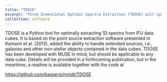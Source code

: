 ```yaml
---
title: "TDOSE"
excerpt: "Three Dimensional Optimal Spectra Extraction (TDOSE) will optimally extract 1D spectra from IFU data <br/><img src='/images/TDOSElogo.png'>"
collection: software
---
```

TDOSE is a Python tool for optimally extracting 1D spectra from IFU data cubes. It is based on the point source extraction software presented in Kamann et al. (2013), added the ability to handle extended sources, i.e., galaxies and other non-stellar objects contained in the data cubes. TDOSE has been developed with MUSE in mind, but should be applicable to any data cube. Details will be provided in a forthcoming publication, but in the meantime, a readme is available together with the code at 

<https://github.com/kasperschmidt/TDOSE>